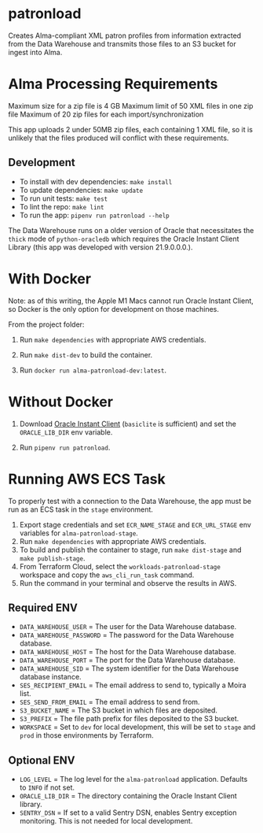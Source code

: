 # patronload

Creates Alma-compliant XML patron profiles from information extracted from the Data Warehouse and transmits those files to an S3 bucket for ingest into Alma.

# Alma Processing Requirements
Maximum size for a zip file is 4 GB
Maximum limit of 50 XML files in one zip file
Maximum of 20 zip files for each import/synchronization

This app uploads 2 under 50MB zip files, each containing 1 XML file, so it is unlikely that the files produced will conflict with these requirements.


## Development

- To install with dev dependencies: `make install`
- To update dependencies: `make update`
- To run unit tests: `make test`
- To lint the repo: `make lint`
- To run the app: `pipenv run patronload --help`

The Data Warehouse runs on a older version of Oracle that necessitates the `thick` mode of `python-oracledb` which requires the Oracle Instant Client Library (this app was developed with version 21.9.0.0.0.).

# With Docker
Note: as of this writing, the Apple M1 Macs cannot run Oracle Instant Client, so Docker is the only option for development on those machines. 

From the project folder:

1. Run `make dependencies` with appropriate AWS credentials.

2. Run `make dist-dev` to build the container.

3. Run `docker run alma-patronload-dev:latest`.

# Without Docker
1. Download [Oracle Instant Client](https://www.oracle.com/database/technologies/instant-client/downloads.html) (`basiclite` is sufficient) and set the `ORACLE_LIB_DIR` env variable.
   
2. Run `pipenv run patronload`.

# Running AWS ECS Task
To properly test with a connection to the Data Warehouse, the app must be run as an ECS task in the `stage` environment.

1. Export stage credentials and set `ECR_NAME_STAGE` and `ECR_URL_STAGE` env variables for `alma-patronload-stage`.
2. Run `make dependencies` with appropriate AWS credentials.
3. To build and publish the container to stage, run `make dist-stage` and `make publish-stage`. 
4. From Terraform Cloud, select the `workloads-patronload-stage` workspace and copy the `aws_cli_run_task` command.
5. Run the command in your terminal and observe the results in AWS.


## Required ENV

- `DATA_WAREHOUSE_USER` = The user for the Data Warehouse database.
- `DATA_WAREHOUSE_PASSWORD` = The password for the Data Warehouse database.
- `DATA_WAREHOUSE_HOST` = The host for the Data Warehouse database.
- `DATA_WAREHOUSE_PORT` = The port for the Data Warehouse database.
- `DATA_WAREHOUSE_SID` = The system identifier for the Data Warehouse database instance.
- `SES_RECIPIENT_EMAIL` = The email address to send to, typically a Moira list.
- `SES_SEND_FROM_EMAIL` = The email address to send from.
- `S3_BUCKET_NAME` = The S3 bucket in which files are deposited.
- `S3_PREFIX` = The file path prefix for files deposited to the S3 bucket.
- `WORKSPACE` = Set to `dev` for local development, this will be set to `stage` and `prod` in those environments by Terraform.

## Optional ENV
- `LOG_LEVEL` = The log level for the `alma-patronload` application. Defaults to `INFO` if not set.
- `ORACLE_LIB_DIR` = The directory containing the Oracle Instant Client library. 
- `SENTRY_DSN` = If set to a valid Sentry DSN, enables Sentry exception monitoring. This is not needed for local development.
